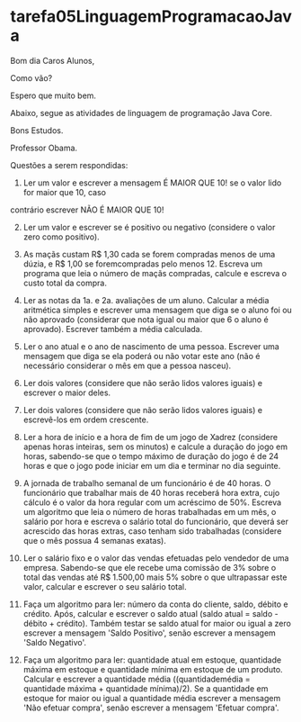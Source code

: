 # tarefa05LinguagemProgramacaoJava


 Bom dia Caros Alunos,



Como vão?



Espero que muito bem.



Abaixo, segue as atividades de linguagem de programação Java Core.



Bons Estudos.



Professor Obama.



Questões a serem respondidas:

1) Ler um valor e escrever a mensagem É MAIOR QUE 10! se o valor lido for maior que 10, caso

contrário escrever NÃO É MAIOR QUE 10!

2) Ler um valor e escrever se é positivo ou negativo (considere o valor zero como positivo).

3) As maçãs custam R$ 1,30 cada se forem compradas menos de uma dúzia, e R$ 1,00 se foremcompradas pelo menos 12. Escreva um programa que leia o número de maçãs compradas, calcule e escreva o custo total da compra.

4) Ler as notas da 1a. e 2a. avaliações de um aluno. Calcular a média aritmética simples e escrever uma mensagem que diga se o aluno foi ou não aprovado (considerar que nota igual ou maior que 6 o aluno é aprovado). Escrever também a média calculada.

5) Ler o ano atual e o ano de nascimento de uma pessoa. Escrever uma mensagem que diga se ela poderá ou não votar este ano (não é necessário considerar o mês em que a pessoa nasceu).

6) Ler dois valores (considere que não serão lidos valores iguais) e escrever o maior deles.

7) Ler dois valores (considere que não serão lidos valores iguais) e escrevê-los em ordem crescente.

8) Ler a hora de início e a hora de fim de um jogo de Xadrez (considere apenas horas inteiras, sem os minutos) e calcule a duração do jogo em horas, sabendo-se que o tempo máximo de duração do jogo é de 24 horas e que o jogo pode iniciar em um dia e terminar no dia seguinte.

9) A jornada de trabalho semanal de um funcionário é de 40 horas. O funcionário que trabalhar mais de 40 horas receberá hora extra, cujo cálculo é o valor da hora regular com um acréscimo de 50%. Escreva um algoritmo que leia o número de horas trabalhadas em um mês, o salário por hora e escreva o salário total do funcionário, que deverá ser acrescido das horas extras, caso tenham sido trabalhadas (considere que o mês possua 4 semanas exatas).

10) Ler o salário fixo e o valor das vendas efetuadas pelo vendedor de uma empresa. Sabendo-se que ele recebe uma comissão de 3% sobre o total das vendas até R$ 1.500,00 mais 5% sobre o que ultrapassar este valor, calcular e escrever o seu salário total.

11) Faça um algoritmo para ler: número da conta do cliente, saldo, débito e crédito. Após, calcular e escrever o saldo atual (saldo atual = saldo - débito + crédito). Também testar se saldo atual for maior ou igual a zero escrever a mensagem 'Saldo Positivo', senão escrever a mensagem 'Saldo Negativo'.

12) Faça um algoritmo para ler: quantidade atual em estoque, quantidade máxima em estoque e quantidade mínima em estoque de um produto. Calcular e escrever a quantidade média ((quantidademédia = quantidade máxima + quantidade mínima)/2). Se a quantidade em estoque for maior ou igual a quantidade média escrever a mensagem 'Não efetuar compra', senão escrever a mensagem 'Efetuar compra'.
